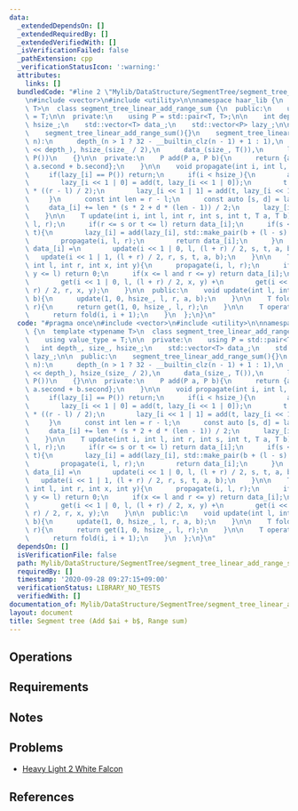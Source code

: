 ```yaml
---
data:
  _extendedDependsOn: []
  _extendedRequiredBy: []
  _extendedVerifiedWith: []
  _isVerificationFailed: false
  _pathExtension: cpp
  _verificationStatusIcon: ':warning:'
  attributes:
    links: []
  bundledCode: "#line 2 \"Mylib/DataStructure/SegmentTree/segment_tree_linear_add_range_sum.cpp\"\
    \n#include <vector>\n#include <utility>\n\nnamespace haar_lib {\n  template <typename\
    \ T>\n  class segment_tree_linear_add_range_sum {\n  public:\n    using value_type\
    \ = T;\n\n  private:\n    using P = std::pair<T, T>;\n\n    int depth_, size_,\
    \ hsize_;\n    std::vector<T> data_;\n    std::vector<P> lazy_;\n\n  public:\n\
    \    segment_tree_linear_add_range_sum(){}\n    segment_tree_linear_add_range_sum(int\
    \ n):\n      depth_(n > 1 ? 32 - __builtin_clz(n - 1) + 1 : 1),\n      size_(1\
    \ << depth_), hsize_(size_ / 2),\n      data_(size_, T()),\n      lazy_(size_,\
    \ P())\n    {}\n\n  private:\n    P add(P a, P b){\n      return {a.first + b.first,\
    \ a.second + b.second};\n    }\n\n    void propagate(int i, int l, int r){\n \
    \     if(lazy_[i] == P()) return;\n      if(i < hsize_){\n        auto t = lazy_[i];\n\
    \        lazy_[i << 1 | 0] = add(t, lazy_[i << 1 | 0]);\n        t.first += t.second\
    \ * ((r - l) / 2);\n        lazy_[i << 1 | 1] = add(t, lazy_[i << 1 | 1]);\n \
    \     }\n      const int len = r - l;\n      const auto [s, d] = lazy_[i];\n \
    \     data_[i] += len * (s * 2 + d * (len - 1)) / 2;\n      lazy_[i] = P();\n\
    \    }\n\n    T update(int i, int l, int r, int s, int t, T a, T b){\n      propagate(i,\
    \ l, r);\n      if(r <= s or t <= l) return data_[i];\n      if(s <= l and r <=\
    \ t){\n        lazy_[i] = add(lazy_[i], std::make_pair(b + (l - s) * a, a));\n\
    \        propagate(i, l, r);\n        return data_[i];\n      }\n      return\
    \ data_[i] =\n        update(i << 1 | 0, l, (l + r) / 2, s, t, a, b) +\n     \
    \   update(i << 1 | 1, (l + r) / 2, r, s, t, a, b);\n    }\n\n    T get(int i,\
    \ int l, int r, int x, int y){\n      propagate(i, l, r);\n      if(r <= x or\
    \ y <= l) return 0;\n      if(x <= l and r <= y) return data_[i];\n      return\n\
    \        get(i << 1 | 0, l, (l + r) / 2, x, y) +\n        get(i << 1 | 1, (l +\
    \ r) / 2, r, x, y);\n    }\n\n  public:\n    void update(int l, int r, T a, T\
    \ b){\n      update(1, 0, hsize_, l, r, a, b);\n    }\n\n    T fold(int l, int\
    \ r){\n      return get(1, 0, hsize_, l, r);\n    }\n\n    T operator[](int i){\n\
    \      return fold(i, i + 1);\n    }\n  };\n}\n"
  code: "#pragma once\n#include <vector>\n#include <utility>\n\nnamespace haar_lib\
    \ {\n  template <typename T>\n  class segment_tree_linear_add_range_sum {\n  public:\n\
    \    using value_type = T;\n\n  private:\n    using P = std::pair<T, T>;\n\n \
    \   int depth_, size_, hsize_;\n    std::vector<T> data_;\n    std::vector<P>\
    \ lazy_;\n\n  public:\n    segment_tree_linear_add_range_sum(){}\n    segment_tree_linear_add_range_sum(int\
    \ n):\n      depth_(n > 1 ? 32 - __builtin_clz(n - 1) + 1 : 1),\n      size_(1\
    \ << depth_), hsize_(size_ / 2),\n      data_(size_, T()),\n      lazy_(size_,\
    \ P())\n    {}\n\n  private:\n    P add(P a, P b){\n      return {a.first + b.first,\
    \ a.second + b.second};\n    }\n\n    void propagate(int i, int l, int r){\n \
    \     if(lazy_[i] == P()) return;\n      if(i < hsize_){\n        auto t = lazy_[i];\n\
    \        lazy_[i << 1 | 0] = add(t, lazy_[i << 1 | 0]);\n        t.first += t.second\
    \ * ((r - l) / 2);\n        lazy_[i << 1 | 1] = add(t, lazy_[i << 1 | 1]);\n \
    \     }\n      const int len = r - l;\n      const auto [s, d] = lazy_[i];\n \
    \     data_[i] += len * (s * 2 + d * (len - 1)) / 2;\n      lazy_[i] = P();\n\
    \    }\n\n    T update(int i, int l, int r, int s, int t, T a, T b){\n      propagate(i,\
    \ l, r);\n      if(r <= s or t <= l) return data_[i];\n      if(s <= l and r <=\
    \ t){\n        lazy_[i] = add(lazy_[i], std::make_pair(b + (l - s) * a, a));\n\
    \        propagate(i, l, r);\n        return data_[i];\n      }\n      return\
    \ data_[i] =\n        update(i << 1 | 0, l, (l + r) / 2, s, t, a, b) +\n     \
    \   update(i << 1 | 1, (l + r) / 2, r, s, t, a, b);\n    }\n\n    T get(int i,\
    \ int l, int r, int x, int y){\n      propagate(i, l, r);\n      if(r <= x or\
    \ y <= l) return 0;\n      if(x <= l and r <= y) return data_[i];\n      return\n\
    \        get(i << 1 | 0, l, (l + r) / 2, x, y) +\n        get(i << 1 | 1, (l +\
    \ r) / 2, r, x, y);\n    }\n\n  public:\n    void update(int l, int r, T a, T\
    \ b){\n      update(1, 0, hsize_, l, r, a, b);\n    }\n\n    T fold(int l, int\
    \ r){\n      return get(1, 0, hsize_, l, r);\n    }\n\n    T operator[](int i){\n\
    \      return fold(i, i + 1);\n    }\n  };\n}\n"
  dependsOn: []
  isVerificationFile: false
  path: Mylib/DataStructure/SegmentTree/segment_tree_linear_add_range_sum.cpp
  requiredBy: []
  timestamp: '2020-09-28 09:27:15+09:00'
  verificationStatus: LIBRARY_NO_TESTS
  verifiedWith: []
documentation_of: Mylib/DataStructure/SegmentTree/segment_tree_linear_add_range_sum.cpp
layout: document
title: Segment tree (Add $ai + b$, Range sum)
---
```


## Operations

## Requirements

## Notes

## Problems

- [Heavy Light 2 White Falcon](https://www.hackerrank.com/challenges/heavy-light-2-white-falcon/problem)

## References
